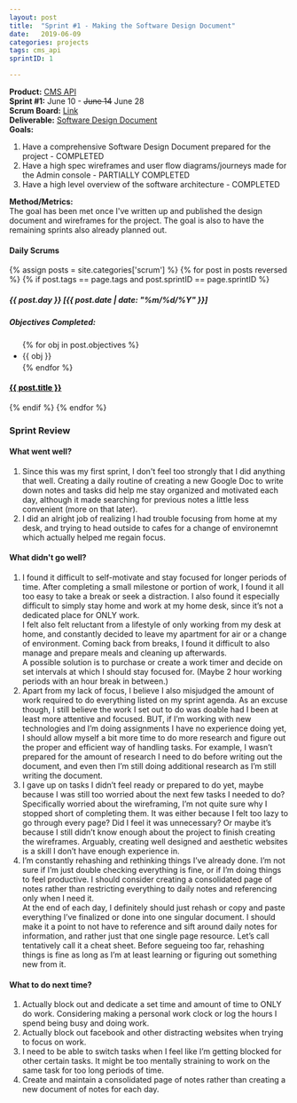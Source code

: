 ```yaml
---
layout: post
title:  "Sprint #1 - Making the Software Design Document"
date:   2019-06-09
categories: projects
tags: cms_api
sprintID: 1

---
```


<b>Product:</b> [CMS API](/blog/projects/cms-overview)  
<b>Sprint #1:</b> June 10 - <s>June 14</s> June 28  
<b>Scrum Board:</b> [Link](/portfolio#project)  
<b>Deliverable:</b> [Software Design Document](https://docs.google.com/document/d/15So3mJYzwRt1NcaGKYQ02hbT8H5q1-BIRR6tCzCnggM/edit?usp=sharing)  
<b>Goals:</b>

1. Have a comprehensive Software Design Document prepared for the project - COMPLETED
2. Have a high spec wireframes and user flow diagrams/journeys made for the Admin console - PARTIALLY COMPLETED
3. Have a high level overview of the software architecture - COMPLETED

<b>Method/Metrics:</b>  
The goal has been met once I've written up and published the design document and wireframes for the project.  The goal is also to have the remaining sprints also already planned out.

#### Daily Scrums

<div class='daily-scrum-container row'>

{% assign posts = site.categories['scrum'] %}
{% for post in posts reversed %}
	{% if post.tags == page.tags and post.sprintID == page.sprintID %}
<div class='daily-scrum-entry'>
	<div class='entry-content'>
		<h5> {{ post.day }} [{{ post.date | date: "%m/%d/%Y" }}] </h5>
		<h5> Objectives Completed: </h5>
		<ul style='padding-right:6px;'>
		  {% for obj in post.objectives %}
		  <li style='line-height: 24px'>{{ obj }}</li>
		  {% endfor %}
		</ul>
	</div>
  <h4 class='card-title'> <a href="{{ post.url }}" style='color:black'>{{ post.title }}</a> </h4>
</div>
	{% endif %}
  {% endfor %}
</div>

### Sprint Review

#### What went well?

1. Since this was my first sprint, I don't feel too strongly that I did anything that well.  Creating a daily routine of creating a new Google Doc to write down notes and tasks did help me stay organized and motivated each day, although it made searching for previous notes a little less convenient (more on that later).
2. I did an alright job of realizing I had trouble focusing from home at my desk, and trying to head outside to cafes for a change of environemnt which actually helped me regain focus.


#### What didn't go well?

1. I found it difficult to self-motivate and stay focused for longer periods of time.  After completing a small milestone or portion of work, I found it all too easy to take a break or seek a distraction.  I also found it especially difficult to simply stay home and work at my home desk, since it’s not a dedicated place for ONLY work.  
I felt also felt reluctant from a lifestyle of only working from my desk at home, and constantly decided to leave my apartment for air or a change of environment.  Coming back from breaks, I found it difficult to also manage and prepare meals and cleaning up afterwards.  
A possible solution is to purchase or create a work timer and decide on set intervals at which I should stay focused for.  (Maybe 2 hour working periods with an hour break in between.)
2. Apart from my lack of focus, I believe I also misjudged the amount of work required to do everything listed on my sprint agenda.  As an excuse though, I still believe the work I set out to do was doable had I been at least more attentive and focused.  BUT, if I’m working with new technologies and I’m doing assignments I have no experience doing yet, I should allow myself a bit more time to do more research and figure out the proper and efficient way of handling tasks.  For example, I wasn’t prepared for the amount of research I need to do before writing out the document, and even then I’m still doing additional research as I’m still writing the document.
3. I gave up on tasks I didn’t feel ready or prepared to do yet, maybe because I was still too worried about the next few tasks I needed to do?  Specifically worried about the wireframing, I’m not quite sure why I stopped short of completing them.  It was either because I felt too lazy to go through every page?  Did I feel it was unnecessary?  Or maybe it’s because I still didn’t know enough about the project to finish creating the wireframes.  Arguably, creating well designed and aesthetic websites is a skill I don’t have enough experience in.
4. I’m constantly rehashing and rethinking things I’ve already done.  I’m not sure if I’m just double checking everything is fine, or if I’m doing things to feel productive.  I should consider creating a consolidated page of notes rather than restricting everything to daily notes and referencing only when I need it.  
At the end of each day, I definitely should just rehash or copy and paste everything I’ve finalized or done into one singular document.  I should make it a point to not have to reference and sift around daily notes for information, and rather just that one single page resource.  Let’s call tentatively call it a cheat sheet.  Before segueing too far, rehashing things is fine as long as I’m at least learning or figuring out something new from it.

#### What to do next time?

1. Actually block out and dedicate a set time and amount of time to ONLY do work.  Considering making a personal work clock or log the hours I spend being busy and doing work.
2. Actually block out facebook and other distracting websites when trying to focus on work.
3. I need to be able to switch tasks when I feel like I’m getting blocked for other certain tasks.  It might be too mentally straining to work on the same task for too long periods of time.
4. Create and maintain a consolidated page of notes rather than creating a new document of notes for each day.